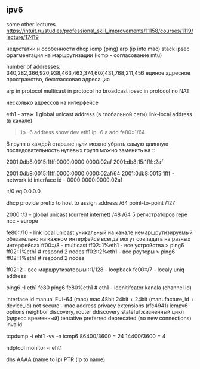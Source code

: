 ## ipv6

some other lectures 
  https://intuit.ru/studies/professional_skill_improvements/11158/courses/1119/lecture/17419


недостатки и особенности
  dhcp
  icmp (ping)
  arp (ip into mac)
  stack ipsec
  фрагментация на маршрутизации (icmp - согласование mtu)

number of addresses:  
  340,282,366,920,938,463,463,374,607,431,768,211,456
  единое адресное пространство, бесклассовая адресация
  
  arp in protocol
  multicast in protocol
  no broadcast
  ipsec in protocol
  no NAT
  
несколько адрессов на интерфейсе

eth1 - этаж 1 
global unicast address (в глобальной сети)
link-local address (в канале)

> ip -6 address show dev eth1
> ip -6 a add fe80::1/64

8 групп
  в каждой старшие нули можно убрать
  самую длинную последовательность нулевых групп можно заменить на ::

2001:0db8:0015:1fff:0000:0000:0000:02af
2001:db8:15:1fff::2af


2001:0db8:0015:1fff:0000:0000:0000:02af/64
  2001:0db8:0015:1fff - network id
  interface id        - 0000:0000:0000:02af

::/0 eq 0.0.0.0

dhcp provide prefix to host to assign address /64
point-to-point /127


2000::/3 - global unicast (current internet)
  /48
  /64
  5 регистраторов
    repe ncc - europe 
  

fe80::/10 - link local unicast
  уникальный на канале
  немаршрутизируемый
  обязательно на кажном интерфейсе всегда
  могут совпадать на разных интерфейсах
ff00::/8 - multicast
  ff02::1%eth1 - все устройства
    > ping6 ff02::1%eth1 # respond 2 nodes
  ff02::2%eth1 - все роутеры
    > ping6 ff02::1%eth1 # respond 2 nodes
  
  ff02::2 - все маршрутизаторыы
::1/128 - loopback
fc00::/7 - localy uniq address

ping6 -I eth1 fe80
ping6 fe80%eth1  # eth1 - idenitifcator kanala (channel id)


interface id
  manual
  EUI-64 (mac)
    mac 48bit
      24bit + 24bit (manufacture_id + device_id)
    not secure - mac address
  privacy extensions (rfc4941)
  icmpv6
    options
      neighbor discovery, router ddiscovery
      stateful
    жизненный цикл (адресс временный)
      tentative
      preferred
      deprecated (no new connections)
      invalid

tcpdump -i eht1 -vv -n icmp6
  86400/3600 = 24
  14400/3600 = 4

ndptool monitor -i eht1

dns
  AAAA (name to ip)
  PTR  (ip to name)
